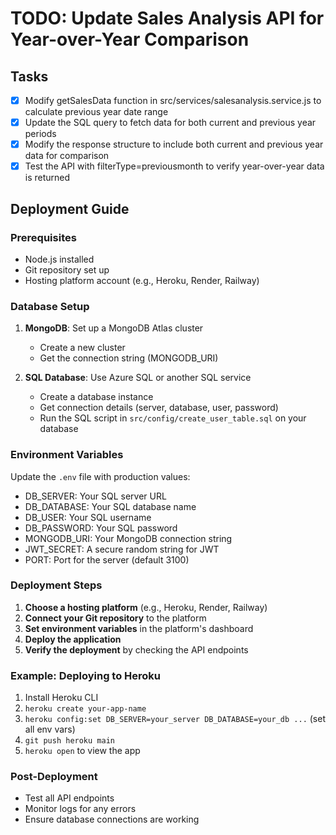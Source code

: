 # TODO: Update Sales Analysis API for Year-over-Year Comparison

## Tasks
- [x] Modify getSalesData function in src/services/salesanalysis.service.js to calculate previous year date range
- [x] Update the SQL query to fetch data for both current and previous year periods
- [x] Modify the response structure to include both current and previous year data for comparison
- [x] Test the API with filterType=previousmonth to verify year-over-year data is returned

## Deployment Guide

### Prerequisites
- Node.js installed
- Git repository set up
- Hosting platform account (e.g., Heroku, Render, Railway)

### Database Setup
1. **MongoDB**: Set up a MongoDB Atlas cluster
   - Create a new cluster
   - Get the connection string (MONGODB_URI)

2. **SQL Database**: Use Azure SQL or another SQL service
   - Create a database instance
   - Get connection details (server, database, user, password)
   - Run the SQL script in `src/config/create_user_table.sql` on your database

### Environment Variables
Update the `.env` file with production values:
- DB_SERVER: Your SQL server URL
- DB_DATABASE: Your SQL database name
- DB_USER: Your SQL username
- DB_PASSWORD: Your SQL password
- MONGODB_URI: Your MongoDB connection string
- JWT_SECRET: A secure random string for JWT
- PORT: Port for the server (default 3100)

### Deployment Steps
1. **Choose a hosting platform** (e.g., Heroku, Render, Railway)
2. **Connect your Git repository** to the platform
3. **Set environment variables** in the platform's dashboard
4. **Deploy the application**
5. **Verify the deployment** by checking the API endpoints

### Example: Deploying to Heroku
1. Install Heroku CLI
2. `heroku create your-app-name`
3. `heroku config:set DB_SERVER=your_server DB_DATABASE=your_db ...` (set all env vars)
4. `git push heroku main`
5. `heroku open` to view the app

### Post-Deployment
- Test all API endpoints
- Monitor logs for any errors
- Ensure database connections are working

